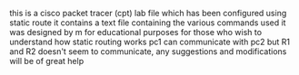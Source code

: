 this is a cisco packet tracer (cpt) lab file which has been configured using static route
it contains a text file containing the various commands used
it was designed by m for educational purposes for those who wish to understand how static routing works
pc1 can communicate with pc2 but R1 and R2 doesn't seem to communicate, any suggestions and modifications will be of great help
